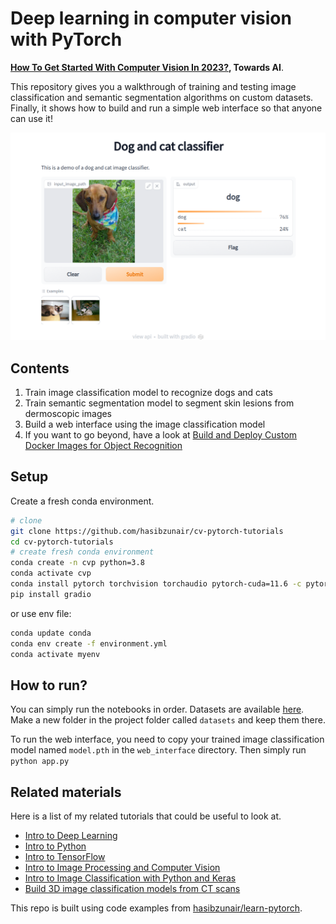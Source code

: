 # Deep learning in computer vision with PyTorch

**[How To Get Started With Computer Vision In 2023?](https://pub.towardsai.net/how-to-get-started-with-computer-vision-in-2023-9731d058bac1), Towards AI**.

This repository gives you a walkthrough of training and testing image classification and semantic segmentation algorithms on custom datasets. Finally, it shows how to build and run a simple web interface so that anyone can use it!

![attention](./media/demo.png)

## Contents

1. Train image classification model to recognize dogs and cats
2. Train semantic segmentation model to segment skin lesions from dermoscopic images
3. Build a web interface using the image classification model
4. If you want to go beyond, have a look at [Build and Deploy Custom Docker Images for Object Recognition
](https://pub.towardsai.net/build-and-deploy-custom-docker-images-for-object-recognition-d0d127b2603b)

## Setup

Create a fresh conda environment.

```bash
# clone
git clone https://github.com/hasibzunair/cv-pytorch-tutorials
cd cv-pytorch-tutorials
# create fresh conda environment
conda create -n cvp python=3.8
conda activate cvp
conda install pytorch torchvision torchaudio pytorch-cuda=11.6 -c pytorch -c nvidia
pip install gradio
```

or use env file:

```bash
conda update conda
conda env create -f environment.yml
conda activate myenv
```

## How to run?

You can simply run the notebooks in order. Datasets are available [here](https://github.com/hasibzunair/cv-pytorch-tutorials/releases/tag/v1). Make a new folder in the project folder called `datasets` and keep them there.

To run the web interface, you need to copy your trained image classification model named `model.pth` in the `web_interface` directory. Then simply run `python app.py`

## Related materials

Here is a list of my related tutorials that could be useful to look at.

* [Intro to Deep Learning](https://github.com/hasibzunair/neural-nets-for-babies)
* [Intro to Python](https://github.com/hasibzunair/ieee19-py)
* [Intro to TensorFlow](https://github.com/hasibzunair/ericsson-upskill-tutorials)
* [Intro to Image Processing and Computer Vision](https://github.com/hasibzunair/ieee18-cv)
* [Intro to Image Classification with Python and Keras](https://github.com/hasibzunair/whats-image-classifcation-really)
* [Build 3D image classification models from CT scans](https://keras.io/examples/vision/3D_image_classification/)

This repo is built using code examples from [hasibzunair/learn-pytorch](https://github.com/hasibzunair/learn-pytorch).
